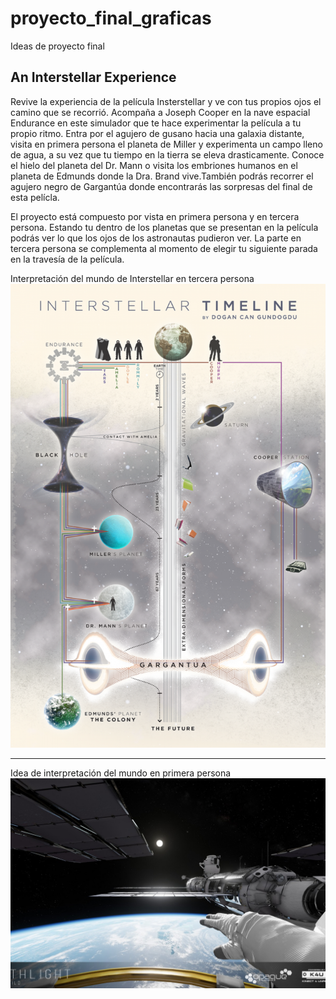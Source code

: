 # proyecto_final_graficas

Ideas de proyecto final 

 An Interstellar Experience 
--

Revive la experiencia de la película Insterstellar y ve con tus propios ojos el camino que se recorrió. Acompaña a Joseph Cooper en la nave espacial Endurance en este simulador que te hace experimentar la película a tu propio ritmo. Entra por el agujero de gusano hacia una galaxia distante, visita en primera persona el planeta de Miller y experimenta un campo lleno de agua, a su vez que tu tiempo en la tierra se eleva drasticamente. Conoce el hielo del planeta del Dr. Mann o visita los embriones humanos en el planeta de Edmunds donde la Dra. Brand vive.También podrás recorrer el agujero negro de Gargantúa donde encontrarás las sorpresas del final de esta pelícla.

El proyecto está compuesto por vista en primera persona y en tercera persona. Estando tu dentro de los planetas que se presentan en la película podrás ver lo que los ojos de los astronautas pudieron ver. La parte en tercera persona se complementa al momento de elegir tu siguiente parada en la travesía de la película.

Interpretación del mundo de Interstellar en tercera persona
![Interpretación del mundo de Interstellar en tercera persona](interstellar_1.png)
______________________________________________________
Idea de interpretación del mundo en primera persona
![Idea de interpretación del mundo en primera persona](interstellar_2.jfif)
